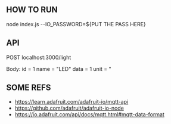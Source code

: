## HOW TO RUN
node index.js --IO_PASSWORD=${PUT THE PASS HERE}

## API
POST localhost:3000/light

Body:
id = 1
name = "LED"
data = 1
unit = "

## SOME REFS
- https://learn.adafruit.com/adafruit-io/mqtt-api
- https://github.com/adafruit/adafruit-io-node
- https://io.adafruit.com/api/docs/mqtt.html#mqtt-data-format
